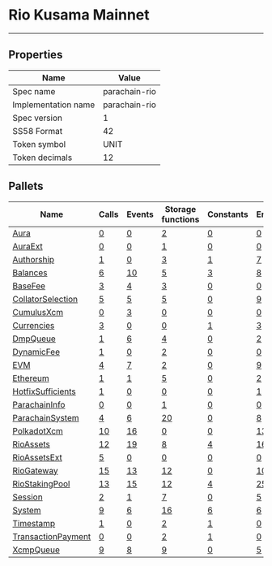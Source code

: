 # Rio Kusama Mainnet

---------

## Properties
| Name | Value |
| -------- | -------- |
| Spec name     | parachain-rio     |
| Implementation name     | parachain-rio     |
| Spec version     | 1     |
| SS58 Format     | 42     |
| Token symbol      | UNIT     |
| Token decimals      | 12     |

## Pallets
| Name | Calls | Events | Storage functions | Constants | Errors
| -------- | -------- | -------- | -------- | -------- | -------- |
| [Aura](aura.md) | [0](aura.md#calls) | [0](aura.md#events) | [2](aura.md#storage-functions) | [0](aura.md#constants) | [0](aura.md#errors)
| [AuraExt](auraext.md) | [0](auraext.md#calls) | [0](auraext.md#events) | [1](auraext.md#storage-functions) | [0](auraext.md#constants) | [0](auraext.md#errors)
| [Authorship](authorship.md) | [1](authorship.md#calls) | [0](authorship.md#events) | [3](authorship.md#storage-functions) | [1](authorship.md#constants) | [7](authorship.md#errors)
| [Balances](balances.md) | [6](balances.md#calls) | [10](balances.md#events) | [5](balances.md#storage-functions) | [3](balances.md#constants) | [8](balances.md#errors)
| [BaseFee](basefee.md) | [3](basefee.md#calls) | [4](basefee.md#events) | [3](basefee.md#storage-functions) | [0](basefee.md#constants) | [0](basefee.md#errors)
| [CollatorSelection](collatorselection.md) | [5](collatorselection.md#calls) | [5](collatorselection.md#events) | [5](collatorselection.md#storage-functions) | [0](collatorselection.md#constants) | [9](collatorselection.md#errors)
| [CumulusXcm](cumulusxcm.md) | [0](cumulusxcm.md#calls) | [3](cumulusxcm.md#events) | [0](cumulusxcm.md#storage-functions) | [0](cumulusxcm.md#constants) | [0](cumulusxcm.md#errors)
| [Currencies](currencies.md) | [3](currencies.md#calls) | [0](currencies.md#events) | [0](currencies.md#storage-functions) | [1](currencies.md#constants) | [3](currencies.md#errors)
| [DmpQueue](dmpqueue.md) | [1](dmpqueue.md#calls) | [6](dmpqueue.md#events) | [4](dmpqueue.md#storage-functions) | [0](dmpqueue.md#constants) | [2](dmpqueue.md#errors)
| [DynamicFee](dynamicfee.md) | [1](dynamicfee.md#calls) | [0](dynamicfee.md#events) | [2](dynamicfee.md#storage-functions) | [0](dynamicfee.md#constants) | [0](dynamicfee.md#errors)
| [EVM](evm.md) | [4](evm.md#calls) | [7](evm.md#events) | [2](evm.md#storage-functions) | [0](evm.md#constants) | [9](evm.md#errors)
| [Ethereum](ethereum.md) | [1](ethereum.md#calls) | [1](ethereum.md#events) | [5](ethereum.md#storage-functions) | [0](ethereum.md#constants) | [2](ethereum.md#errors)
| [HotfixSufficients](hotfixsufficients.md) | [1](hotfixsufficients.md#calls) | [0](hotfixsufficients.md#events) | [0](hotfixsufficients.md#storage-functions) | [0](hotfixsufficients.md#constants) | [1](hotfixsufficients.md#errors)
| [ParachainInfo](parachaininfo.md) | [0](parachaininfo.md#calls) | [0](parachaininfo.md#events) | [1](parachaininfo.md#storage-functions) | [0](parachaininfo.md#constants) | [0](parachaininfo.md#errors)
| [ParachainSystem](parachainsystem.md) | [4](parachainsystem.md#calls) | [6](parachainsystem.md#events) | [20](parachainsystem.md#storage-functions) | [0](parachainsystem.md#constants) | [8](parachainsystem.md#errors)
| [PolkadotXcm](polkadotxcm.md) | [10](polkadotxcm.md#calls) | [16](polkadotxcm.md#events) | [0](polkadotxcm.md#storage-functions) | [0](polkadotxcm.md#constants) | [13](polkadotxcm.md#errors)
| [RioAssets](rioassets.md) | [12](rioassets.md#calls) | [19](rioassets.md#events) | [8](rioassets.md#storage-functions) | [4](rioassets.md#constants) | [16](rioassets.md#errors)
| [RioAssetsExt](rioassetsext.md) | [5](rioassetsext.md#calls) | [0](rioassetsext.md#events) | [0](rioassetsext.md#storage-functions) | [0](rioassetsext.md#constants) | [0](rioassetsext.md#errors)
| [RioGateway](riogateway.md) | [15](riogateway.md#calls) | [13](riogateway.md#events) | [12](riogateway.md#storage-functions) | [0](riogateway.md#constants) | [10](riogateway.md#errors)
| [RioStakingPool](riostakingpool.md) | [13](riostakingpool.md#calls) | [15](riostakingpool.md#events) | [12](riostakingpool.md#storage-functions) | [4](riostakingpool.md#constants) | [25](riostakingpool.md#errors)
| [Session](session.md) | [2](session.md#calls) | [1](session.md#events) | [7](session.md#storage-functions) | [0](session.md#constants) | [5](session.md#errors)
| [System](system.md) | [9](system.md#calls) | [6](system.md#events) | [16](system.md#storage-functions) | [6](system.md#constants) | [6](system.md#errors)
| [Timestamp](timestamp.md) | [1](timestamp.md#calls) | [0](timestamp.md#events) | [2](timestamp.md#storage-functions) | [1](timestamp.md#constants) | [0](timestamp.md#errors)
| [TransactionPayment](transactionpayment.md) | [0](transactionpayment.md#calls) | [0](transactionpayment.md#events) | [2](transactionpayment.md#storage-functions) | [1](transactionpayment.md#constants) | [0](transactionpayment.md#errors)
| [XcmpQueue](xcmpqueue.md) | [9](xcmpqueue.md#calls) | [8](xcmpqueue.md#events) | [9](xcmpqueue.md#storage-functions) | [0](xcmpqueue.md#constants) | [5](xcmpqueue.md#errors)
